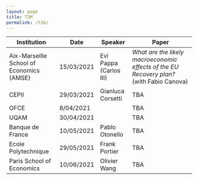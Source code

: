 ```yaml
---
layout: page
title: T3M
permalink: /t3m/
---
```


| Institution                              | Date       | Speaker                 | Paper                                                                                  |
| ---------------------------------------- | ---------- | ----------------------- | -------------------------------------------------------------------------------------- |
| Aix-Marseille School of Economics (AMSE) | 15/03/2021 | Evi Pappa  (Carlos III) | *What are the likely macroeconomic effects of the EU Recovery plan?* (with Fabio Canova) |
| CEPII                                    | 29/03/2021 | Gianluca Corsetti       | TBA                                                                                    |
| OFCE                                     | 8/04/2021  |                         | TBA                                                                                    |
| UQAM                                     | 30/04/2021 |                         | TBA                                                                                    |
| Banque de France                         | 10/05/2021 | Pablo Otonello          | TBA                                                                                    |
| Ecole Polytechnique                      | 29/05/2021 | Frank Portier           | TBA                                                                                    |
| Paris School of Economics                | 10/06/2021 | Olivier Wang            | TBA                                                                                    |
